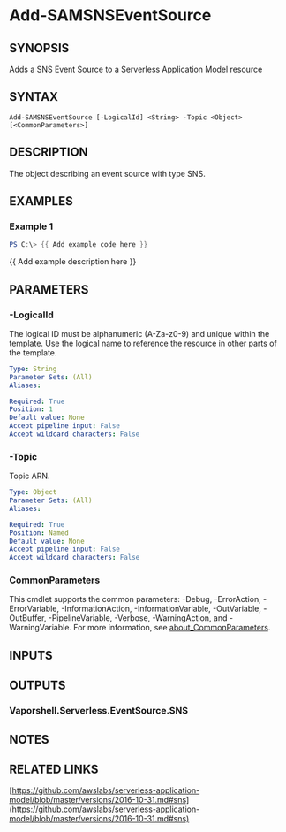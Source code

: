 # Add-SAMSNSEventSource

## SYNOPSIS
Adds a SNS Event Source to a Serverless Application Model resource

## SYNTAX

```
Add-SAMSNSEventSource [-LogicalId] <String> -Topic <Object> [<CommonParameters>]
```

## DESCRIPTION
The object describing an event source with type SNS.

## EXAMPLES

### Example 1
```powershell
PS C:\> {{ Add example code here }}
```

{{ Add example description here }}

## PARAMETERS

### -LogicalId
The logical ID must be alphanumeric (A-Za-z0-9) and unique within the template.
Use the logical name to reference the resource in other parts of the template.

```yaml
Type: String
Parameter Sets: (All)
Aliases:

Required: True
Position: 1
Default value: None
Accept pipeline input: False
Accept wildcard characters: False
```

### -Topic
Topic ARN.

```yaml
Type: Object
Parameter Sets: (All)
Aliases:

Required: True
Position: Named
Default value: None
Accept pipeline input: False
Accept wildcard characters: False
```

### CommonParameters
This cmdlet supports the common parameters: -Debug, -ErrorAction, -ErrorVariable, -InformationAction, -InformationVariable, -OutVariable, -OutBuffer, -PipelineVariable, -Verbose, -WarningAction, and -WarningVariable. For more information, see [about_CommonParameters](http://go.microsoft.com/fwlink/?LinkID=113216).

## INPUTS

## OUTPUTS

### Vaporshell.Serverless.EventSource.SNS
## NOTES

## RELATED LINKS

[https://github.com/awslabs/serverless-application-model/blob/master/versions/2016-10-31.md#sns](https://github.com/awslabs/serverless-application-model/blob/master/versions/2016-10-31.md#sns)

